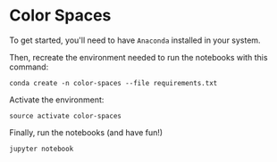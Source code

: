 # Color Spaces

To get started, you'll need to have `Anaconda` installed in your system.

Then, recreate the environment needed to run the notebooks with this command:

```
conda create -n color-spaces --file requirements.txt
```

Activate the environment:

```
source activate color-spaces
```

Finally, run the notebooks (and have fun!)


```
jupyter notebook
```